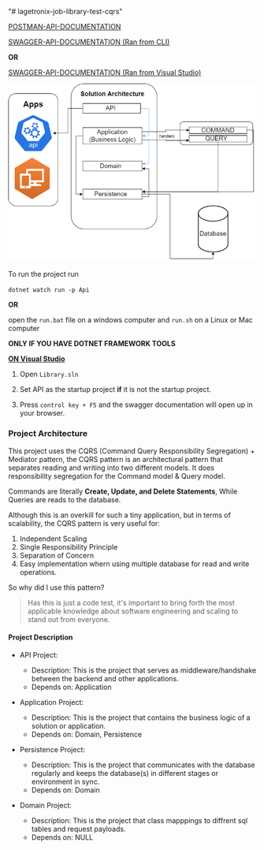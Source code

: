 "# lagetronix-job-library-test-cqrs" 

[POSTMAN-API-DOCUMENTATION](https://go.postman.co/workspace/Test~d967463c-4afb-4d85-9113-b973b3b83fa1/api/4eb1e8de-70e1-4f78-83dc-dc85627f9341)



[SWAGGER-API-DOCUMENTATION (Ran from CLI)](https://localhost:5001/swagger)


**OR**


[SWAGGER-API-DOCUMENTATION (Ran from Visual Studio)](https://localhost:44367/swagger)


![project architecture](lagetronix-job-library-test-cqrs.drawio.png)

To run the project run 

`dotnet watch run -p Api`

**OR**

open the `run.bat` file on a windows computer and `run.sh` on a Linux or Mac computer

**ONLY IF YOU HAVE DOTNET FRAMEWORK TOOLS**


<u>**ON Visual Studio**</u>

1. Open `Library.sln` 

2. Set API as the startup project **if** it is not the startup project.

3. Press `control key + F5` and the swagger documentation will open up in your browser.

### Project Architecture

This project uses the CQRS (Command Query Responsibility Segregation) + Mediator pattern, the CQRS pattern is an architectural pattern that separates reading and writing into two different models. It does responsibility segregation for the Command model & Query model.

Commands are literally **Create, Update, and Delete Statements**, While Queries are reads to the database.


Although this is an overkill for such a tiny application, but in terms of scalability, the CQRS pattern is very useful for:

1. Independent Scaling
2. Single Responsibility Principle
3. Separation of Concern
4. Easy implementation whern using multiple database for read and write operations.

So why did I use this pattern?

> Has this is just a code test, it's important to bring forth the most applicable knowledge about software engineering and scaling to stand out from everyone.

#### Project Description

* API Project:
    - Description: This is the project that serves as middleware/handshake between the backend and other applications.
    - Depends on: Application

* Application Project:
    - Description: This is the project that contains the business logic of a solution or application.
    - Depends on: Domain, Persistence

* Persistence Project:
    - Description: This is the project that communicates with the database regularly and keeps the database(s) in different stages or environment in sync.
    - Depends on: Domain

* Domain Project:
    - Description: This is the project that class mapppings to diffrent sql tables and request payloads.
    - Depends on: NULL